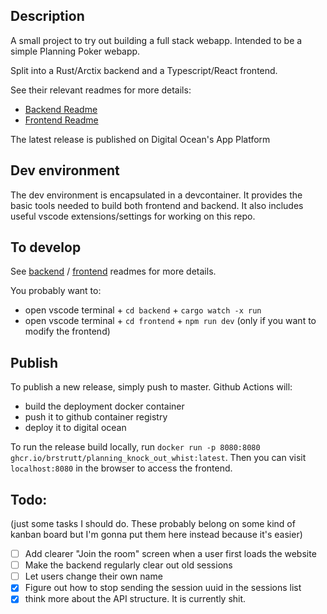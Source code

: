 ## Description

A small project to try out building a full stack webapp.
Intended to be a simple Planning Poker webapp.

Split into a Rust/Arctix backend and a Typescript/React frontend.

See their relevant readmes for more details:

- [Backend Readme](./backend/README.md)
- [Frontend Readme](./frontend/README.md)

The latest release is published on Digital Ocean's App Platform

## Dev environment

The dev environment is encapsulated in a devcontainer.
It provides the basic tools needed to build both frontend and backend.
It also includes useful vscode extensions/settings for working on this repo.

## To develop

See [backend](./backend/README.md) / [frontend](./frontend/README.md) readmes for more details.

You probably want to:

- open vscode terminal + `cd backend` + `cargo watch -x run`
- open vscode terminal + `cd frontend` + `npm run dev` (only if you want to modify the frontend)

## Publish

To publish a new release, simply push to master.
Github Actions will:

- build the deployment docker container
- push it to github container registry
- deploy it to digital ocean

To run the release build locally, run `docker run -p 8080:8080 ghcr.io/brstrutt/planning_knock_out_whist:latest`. Then you can visit `localhost:8080` in the browser to access the frontend.

## Todo:

(just some tasks I should do. These probably belong on some kind of kanban board but I'm gonna put them here instead because it's easier)

- [ ] Add clearer "Join the room" screen when a user first loads the website
- [ ] Make the backend regularly clear out old sessions
- [ ] Let users change their own name
- [x] Figure out how to stop sending the session uuid in the sessions list
- [x] think more about the API structure. It is currently shit.
